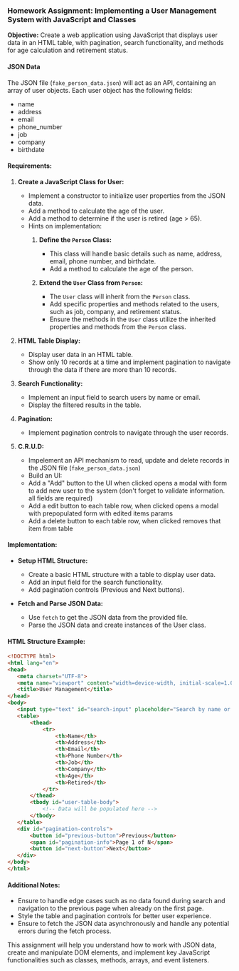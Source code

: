 ### Homework Assignment: Implementing a User Management System with JavaScript and Classes

**Objective:** Create a web application using JavaScript that displays user data in an HTML table, with pagination, search functionality, and methods for age calculation and retirement status.

#### JSON Data
The JSON file (`fake_person_data.json`) will act as an API, containing an array of user objects. Each user object has the following fields:
- name
- address
- email
- phone_number
- job
- company
- birthdate

#### Requirements:

1. **Create a JavaScript Class for User:**
   - Implement a constructor to initialize user properties from the JSON data.
   - Add a method to calculate the age of the user.
   - Add a method to determine if the user is retired (age > 65).
   - Hints on implementation:
      1. **Define the `Person` Class:**
         - This class will handle basic details such as name, address, email, phone number, and birthdate.
         - Add a method to calculate the age of the person.

      2. **Extend the `User` Class from `Person`:**
         - The `User` class will inherit from the `Person` class.
         - Add specific properties and methods related to the users, such as job, company, and retirement status.
         - Ensure the methods in the `User` class utilize the inherited properties and methods from the `Person` class.

2. **HTML Table Display:**
   - Display user data in an HTML table.
   - Show only 10 records at a time and implement pagination to navigate through the data if there are more than 10 records.

3. **Search Functionality:**
   - Implement an input field to search users by name or email.
   - Display the filtered results in the table.

4. **Pagination:**
   - Implement pagination controls to navigate through the user records.

5. **C.R.U.D:**
   - Impelement an API mechanism to read, update and delete records in the JSON file (`fake_person_data.json`)
   - Build an UI:
    * Add a "Add" button to the UI when clicked opens a modal with form to add new user to the system (don't forget to validate information. all fields are required)
    * Add a edit button to each table row, when clicked opens a modal with prepopulated form with edited items params
    * Add a delete button to each table row, when clicked removes that item from table
 
 

#### Implementation:

* **Setup HTML Structure:**
   - Create a basic HTML structure with a table to display user data.
   - Add an input field for the search functionality.
   - Add pagination controls (Previous and Next buttons).

* **Fetch and Parse JSON Data:**
   - Use `fetch` to get the JSON data from the provided file.
   - Parse the JSON data and create instances of the User class.


#### HTML Structure Example:

```html
<!DOCTYPE html>
<html lang="en">
<head>
   <meta charset="UTF-8">
   <meta name="viewport" content="width=device-width, initial-scale=1.0">
   <title>User Management</title>
</head>
<body>
   <input type="text" id="search-input" placeholder="Search by name or email">
   <table>
       <thead>
           <tr>
               <th>Name</th>
               <th>Address</th>
               <th>Email</th>
               <th>Phone Number</th>
               <th>Job</th>
               <th>Company</th>
               <th>Age</th>
               <th>Retired</th>
           </tr>
       </thead>
       <tbody id="user-table-body">
           <!-- Data will be populated here -->
       </tbody>
   </table>
   <div id="pagination-controls">
       <button id="previous-button">Previous</button>
       <span id="pagination-info">Page 1 of N</span>
       <button id="next-button">Next</button>
   </div>
</body>
</html>
```

#### Additional Notes:

- Ensure to handle edge cases such as no data found during search and navigation to the previous page when already on the first page.
- Style the table and pagination controls for better user experience.
- Ensure to fetch the JSON data asynchronously and handle any potential errors during the fetch process.

This assignment will help you understand how to work with JSON data, create and manipulate DOM elements, and implement key JavaScript functionalities such as classes, methods, arrays, and event listeners.


